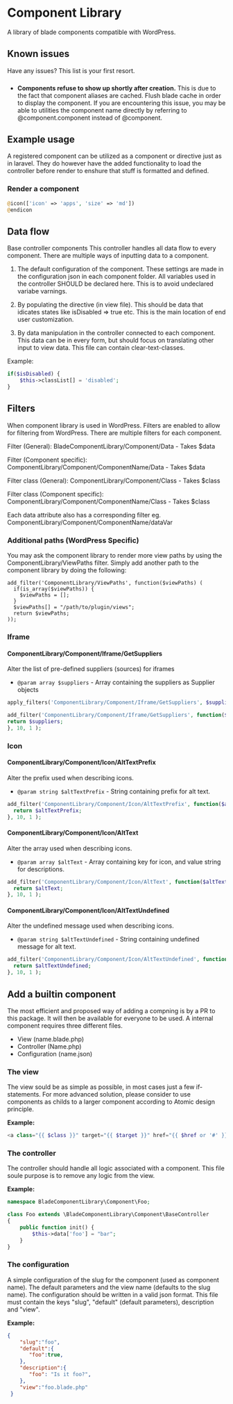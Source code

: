 # Component Library

A library of blade components compatible with WordPress.

## Known issues
Have any issues? This list is your first resort. 

###
- **Components refuse to show up shortly after creation.** 
This is due to the fact that component aliases are cached. Flush blade cache in order to display the component. If you are encountering this issue, you may be able to utilities the component name directly by referring to @component.component instead of @component. 

## Example usage
A registered component can be utilized as a component or directive just as in laravel. They do however have the added functionality to load the controller before render to enshure that stuff is formatted and defined.

### Render a component
```php
@icon(['icon' => 'apps', 'size' => 'md'])
@endicon
```
## Data flow
Base controller components
This controller handles all data flow to every component. 
There are multiple ways of inputting data to a component. 
  
1. The default configuration of the component.
These settings are made in the configuration json 
in each component folder. All variables used in the 
controller SHOULD be declared here. This is to
avoid undeclared variabe varnings. 
 
2. By populating the directive (in view file). 
This should be data that idicates states like
isDisabled => true etc. This is the main location 
of end user customization. 

3. By data manipulation in the controller connected
to each component. This data can be in every form,
but should focus on translating other input to view 
data. This file can contain clear-text-classes. 

Example: 
```php
if($isDisabled) { 
    $this->classList[] = 'disabled'; 
}
```


## Filters
When component library is used in WordPress. Filters are enabled to allow for filtering from WordPress. There are multiple filters for each component. 
 
Filter (General):
BladeComponentLibrary/Component/Data - Takes $data

Filter (Component specific): 
ComponentLibrary/Component/ComponentName/Data - Takes $data
    
Filter class (General):
ComponentLibrary/Component/Class - Takes $class

Filter class (Component specific): 
ComponentLibrary/Component/ComponentName/Class - Takes $class

Each data attribute also has a corresponding filter eg. ComponentLibrary/Component/ComponentName/dataVar 

### Additional paths (WordPress Specific)

You may ask the component library to render more view paths by using the ComponentLibrary/ViewPaths filter. Simply add 
another path to the component library by doing the following:

```
add_filter('ComponentLibrary/ViewPaths', function($viewPaths) (
  if(is_array($viewPaths)) {
    $viewPaths = [];
  }
  $viewPaths[] = "/path/to/plugin/views";
  return $viewPaths; 
));
```

### Iframe
#### ComponentLibrary/Component/Iframe/GetSuppliers
Alter the list of pre-defined suppliers (sources) for iframes

- ```@param array $suppliers``` - Array containing the suppliers as Supplier objects

```php
apply_filters('ComponentLibrary/Component/Iframe/GetSuppliers', $suppliers );
```
```php
add_filter('ComponentLibrary/Component/Iframe/GetSuppliers', function($suppliers) {
return $suppliers;
}, 10, 1 );
```
### Icon
#### ComponentLibrary/Component/Icon/AltTextPrefix
Alter the prefix used when describing icons.

- ```@param string $altTextPrefix``` - String containing prefix for alt text.

```php
add_filter('ComponentLibrary/Component/Icon/AltTextPrefix', function($altTextPrefix) {
  return $altTextPrefix;
}, 10, 1 );
```

#### ComponentLibrary/Component/Icon/AltText
Alter the array used when describing icons.

- ```@param array $altText``` - Array containing key for icon, and value string for descriptions.

```php
add_filter('ComponentLibrary/Component/Icon/AltText', function($altText) {
  return $altText;
}, 10, 1 );
```
#### ComponentLibrary/Component/Icon/AltTextUndefined
Alter the undefined message used when describing icons.

- ```@param string $altTextUndefined``` - String containing undefined message for alt text.

```php
add_filter('ComponentLibrary/Component/Icon/AltTextUndefined', function($altTextUndefined) {
  return $altTextUndefined;
}, 10, 1 );
```

## Add a builtin component
The most efficient and proposed way of adding a compning is by a PR to this package. It will then be available for everyone to be used. A internal component requires three different files. 

- View (name.blade.php)
- Controller (Name.php)
- Configuration (name.json)

### The view 
The view sould be as simple as possible, in most cases just a few if-statements. For more advanced solution, please consider to use components as childs to a larger component according to Atomic design principle. 

**Example:** 

```php
<a class="{{ $class }}" target="{{ $target }}" href="{{ $href or '#' }}">{{ $slot or $text }}</a>
```

### The controller 
The controller should handle all logic associated with a component. This file soule purpose is to remove any logic from the view. 

**Example:** 

```php
namespace BladeComponentLibrary\Component\Foo;

class Foo extends \BladeComponentLibrary\Component\BaseController 
{
    public function init() {
        $this->data['foo'] = "bar"; 
    }
}
```

### The configuration 
A simple configuration of the slug for the component (used as component name). The default parameters and the view name (defaults to the slug name). The configuration should be written in a valid json format. This file must contain the keys "slug", "default" (default parameters), description and "view". 

**Example:** 

```json
{
    "slug":"foo",
    "default":{
       "foo":true,
    },
    "description":{
       "foo": "Is it foo?",
    },
    "view":"foo.blade.php"
 }
```